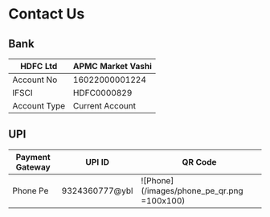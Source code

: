 # Contact Us

## Bank

| HDFC Ltd     | APMC Market Vashi |
| ------------ | ----------------- |
| Account No   | 16022000001224    |
| IFSCI        | HDFC0000829       |
| Account Type | Current Account   |

## UPI

| Payment Gateway | UPI ID         | QR Code                                    |
| --------------- | -------------- | ------------------------------------------ |
| Phone Pe        | 9324360777@ybl | ![Phone](/images/phone_pe_qr.png =100x100) |
